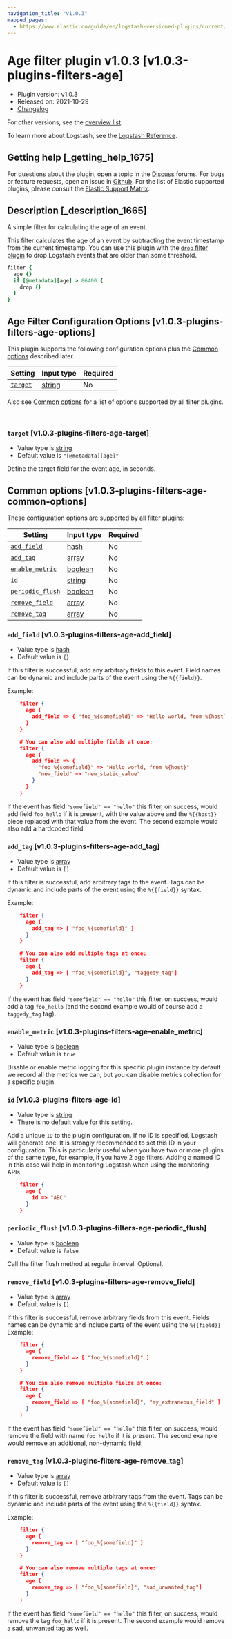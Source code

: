 ```yaml
---
navigation_title: "v1.0.3"
mapped_pages:
  - https://www.elastic.co/guide/en/logstash-versioned-plugins/current/v1.0.3-plugins-filters-age.html
---
```


# Age filter plugin v1.0.3 [v1.0.3-plugins-filters-age]


* Plugin version: v1.0.3
* Released on: 2021-10-29
* [Changelog](https://github.com/logstash-plugins/logstash-filter-age/blob/v1.0.3/CHANGELOG.md)

For other versions, see the [overview list](filter-age-index.md).

To learn more about Logstash, see the [Logstash Reference](logstash://reference/index.md).

## Getting help [_getting_help_1675]

For questions about the plugin, open a topic in the [Discuss](http://discuss.elastic.co) forums. For bugs or feature requests, open an issue in [Github](https://github.com/logstash-plugins/logstash-filter-age). For the list of Elastic supported plugins, please consult the [Elastic Support Matrix](https://www.elastic.co/support/matrix#matrix_logstash_plugins).


## Description [_description_1665]

A simple filter for calculating the age of an event.

This filter calculates the age of an event by subtracting the event timestamp from the current timestamp. You can use this plugin with the [`drop` filter plugin](/lsr/plugins-filters-drop.md) to drop Logstash events that are older than some threshold.

```ruby
filter {
  age {}
  if [@metadata][age] > 86400 {
    drop {}
  }
}
```


## Age Filter Configuration Options [v1.0.3-plugins-filters-age-options]

This plugin supports the following configuration options plus the [Common options](v1-0-3-plugins-filters-age.md#v1.0.3-plugins-filters-age-common-options) described later.

| Setting | Input type | Required |
| --- | --- | --- |
| [`target`](v1-0-3-plugins-filters-age.md#v1.0.3-plugins-filters-age-target) | [string](logstash://reference/configuration-file-structure.md#string) | No |

Also see [Common options](v1-0-3-plugins-filters-age.md#v1.0.3-plugins-filters-age-common-options) for a list of options supported by all filter plugins.

 

### `target` [v1.0.3-plugins-filters-age-target]

* Value type is [string](logstash://reference/configuration-file-structure.md#string)
* Default value is `"[@metadata][age]"`

Define the target field for the event age, in seconds.



## Common options [v1.0.3-plugins-filters-age-common-options]

These configuration options are supported by all filter plugins:

| Setting | Input type | Required |
| --- | --- | --- |
| [`add_field`](v1-0-3-plugins-filters-age.md#v1.0.3-plugins-filters-age-add_field) | [hash](logstash://reference/configuration-file-structure.md#hash) | No |
| [`add_tag`](v1-0-3-plugins-filters-age.md#v1.0.3-plugins-filters-age-add_tag) | [array](logstash://reference/configuration-file-structure.md#array) | No |
| [`enable_metric`](v1-0-3-plugins-filters-age.md#v1.0.3-plugins-filters-age-enable_metric) | [boolean](logstash://reference/configuration-file-structure.md#boolean) | No |
| [`id`](v1-0-3-plugins-filters-age.md#v1.0.3-plugins-filters-age-id) | [string](logstash://reference/configuration-file-structure.md#string) | No |
| [`periodic_flush`](v1-0-3-plugins-filters-age.md#v1.0.3-plugins-filters-age-periodic_flush) | [boolean](logstash://reference/configuration-file-structure.md#boolean) | No |
| [`remove_field`](v1-0-3-plugins-filters-age.md#v1.0.3-plugins-filters-age-remove_field) | [array](logstash://reference/configuration-file-structure.md#array) | No |
| [`remove_tag`](v1-0-3-plugins-filters-age.md#v1.0.3-plugins-filters-age-remove_tag) | [array](logstash://reference/configuration-file-structure.md#array) | No |

### `add_field` [v1.0.3-plugins-filters-age-add_field]

* Value type is [hash](logstash://reference/configuration-file-structure.md#hash)
* Default value is `{}`

If this filter is successful, add any arbitrary fields to this event. Field names can be dynamic and include parts of the event using the `%{{field}}`.

Example:

```json
    filter {
      age {
        add_field => { "foo_%{somefield}" => "Hello world, from %{host}" }
      }
    }
```

```json
    # You can also add multiple fields at once:
    filter {
      age {
        add_field => {
          "foo_%{somefield}" => "Hello world, from %{host}"
          "new_field" => "new_static_value"
        }
      }
    }
```

If the event has field `"somefield" == "hello"` this filter, on success, would add field `foo_hello` if it is present, with the value above and the `%{{host}}` piece replaced with that value from the event. The second example would also add a hardcoded field.


### `add_tag` [v1.0.3-plugins-filters-age-add_tag]

* Value type is [array](logstash://reference/configuration-file-structure.md#array)
* Default value is `[]`

If this filter is successful, add arbitrary tags to the event. Tags can be dynamic and include parts of the event using the `%{{field}}` syntax.

Example:

```json
    filter {
      age {
        add_tag => [ "foo_%{somefield}" ]
      }
    }
```

```json
    # You can also add multiple tags at once:
    filter {
      age {
        add_tag => [ "foo_%{somefield}", "taggedy_tag"]
      }
    }
```

If the event has field `"somefield" == "hello"` this filter, on success, would add a tag `foo_hello` (and the second example would of course add a `taggedy_tag` tag).


### `enable_metric` [v1.0.3-plugins-filters-age-enable_metric]

* Value type is [boolean](logstash://reference/configuration-file-structure.md#boolean)
* Default value is `true`

Disable or enable metric logging for this specific plugin instance by default we record all the metrics we can, but you can disable metrics collection for a specific plugin.


### `id` [v1.0.3-plugins-filters-age-id]

* Value type is [string](logstash://reference/configuration-file-structure.md#string)
* There is no default value for this setting.

Add a unique `ID` to the plugin configuration. If no ID is specified, Logstash will generate one. It is strongly recommended to set this ID in your configuration. This is particularly useful when you have two or more plugins of the same type, for example, if you have 2 age filters. Adding a named ID in this case will help in monitoring Logstash when using the monitoring APIs.

```json
    filter {
      age {
        id => "ABC"
      }
    }
```


### `periodic_flush` [v1.0.3-plugins-filters-age-periodic_flush]

* Value type is [boolean](logstash://reference/configuration-file-structure.md#boolean)
* Default value is `false`

Call the filter flush method at regular interval. Optional.


### `remove_field` [v1.0.3-plugins-filters-age-remove_field]

* Value type is [array](logstash://reference/configuration-file-structure.md#array)
* Default value is `[]`

If this filter is successful, remove arbitrary fields from this event. Fields names can be dynamic and include parts of the event using the `%{{field}}` Example:

```json
    filter {
      age {
        remove_field => [ "foo_%{somefield}" ]
      }
    }
```

```json
    # You can also remove multiple fields at once:
    filter {
      age {
        remove_field => [ "foo_%{somefield}", "my_extraneous_field" ]
      }
    }
```

If the event has field `"somefield" == "hello"` this filter, on success, would remove the field with name `foo_hello` if it is present. The second example would remove an additional, non-dynamic field.


### `remove_tag` [v1.0.3-plugins-filters-age-remove_tag]

* Value type is [array](logstash://reference/configuration-file-structure.md#array)
* Default value is `[]`

If this filter is successful, remove arbitrary tags from the event. Tags can be dynamic and include parts of the event using the `%{{field}}` syntax.

Example:

```json
    filter {
      age {
        remove_tag => [ "foo_%{somefield}" ]
      }
    }
```

```json
    # You can also remove multiple tags at once:
    filter {
      age {
        remove_tag => [ "foo_%{somefield}", "sad_unwanted_tag"]
      }
    }
```

If the event has field `"somefield" == "hello"` this filter, on success, would remove the tag `foo_hello` if it is present. The second example would remove a sad, unwanted tag as well.



